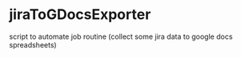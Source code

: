 # jiraToGDocsExporter
script to automate job routine (collect some jira data to google docs spreadsheets)
